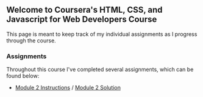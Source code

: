 ## Welcome to Coursera's HTML, CSS, and Javascript for Web Developers Course

This page is meant to keep track of my individual assignments as I progress through the course.

### Assignments

Throughout this course I've completed several assignments, which can be found below: 
- [Module 2 Instructions](https://github.com/jhu-ep-coursera/fullstack-course4/blob/master/assignments/assignment2/Assignment-2.md) / [Module 2 Solution](https://shinellm.github.io/coursera-web-dev-course/module2-solution/)

